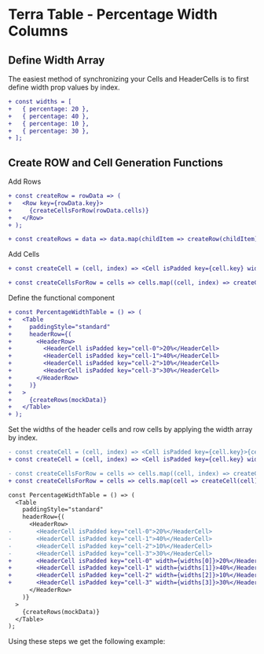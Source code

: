 # Terra Table - Percentage Width Columns

## Define Width Array
The easiest method of synchronizing your Cells and HeaderCells is to first define width prop values by index.

```diff
+ const widths = [
+   { percentage: 20 },
+   { percentage: 40 },
+   { percentage: 10 },
+   { percentage: 30 },
+ ];
```

## Create ROW and Cell Generation Functions
Add Rows

```diff
+ const createRow = rowData => (
+   <Row key={rowData.key}>
+     {createCellsForRow(rowData.cells)}
+   </Row>
+ );

+ const createRows = data => data.map(childItem => createRow(childItem));
```
Add Cells

```diff
+ const createCell = (cell, index) => <Cell isPadded key={cell.key} width={widths[index]}>{cell.title}</Cell>;

+ const createCellsForRow = cells => cells.map((cell, index) => createCell(cell, index));
```
Define the functional component
```diff
+ const PercentageWidthTable = () => (
+   <Table
+     paddingStyle="standard"
+     headerRow={(
+       <HeaderRow>
+         <HeaderCell isPadded key="cell-0">20%</HeaderCell>
+         <HeaderCell isPadded key="cell-1">40%</HeaderCell>
+         <HeaderCell isPadded key="cell-2">10%</HeaderCell>
+         <HeaderCell isPadded key="cell-3">30%</HeaderCell>
+       </HeaderRow>
+     )}
+   >
+     {createRows(mockData)}
+   </Table>
+ );
```
Set the widths of the header cells and row cells by applying the width array by index.
```diff
- const createCell = (cell, index) => <Cell isPadded key={cell.key}>{cell.title}</Cell>;
+ const createCell = (cell, index) => <Cell isPadded key={cell.key} width={widths[index]}>{cell.title}</Cell>;

- const createCellsForRow = cells => cells.map((cell, index) => createCell(cell, index));
+ const createCellsForRow = cells => cells.map(cell => createCell(cell));

const PercentageWidthTable = () => (
  <Table
    paddingStyle="standard"
    headerRow={(
      <HeaderRow>
-       <HeaderCell isPadded key="cell-0">20%</HeaderCell>
-       <HeaderCell isPadded key="cell-1">40%</HeaderCell>
-       <HeaderCell isPadded key="cell-2">10%</HeaderCell>
-       <HeaderCell isPadded key="cell-3">30%</HeaderCell>
+       <HeaderCell isPadded key="cell-0" width={widths[0]}>20%</HeaderCell>
+       <HeaderCell isPadded key="cell-1" width={widths[1]}>40%</HeaderCell>
+       <HeaderCell isPadded key="cell-2" width={widths[2]}>10%</HeaderCell>
+       <HeaderCell isPadded key="cell-3" width={widths[3]}>30%</HeaderCell>
      </HeaderRow>
    )}
  >
    {createRows(mockData)}
  </Table>
);
```
Using these steps we get the following example:
